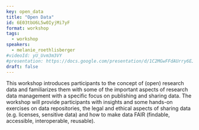 ```yaml
---
key: open_data
title: "Open Data"
id: 6E03tbU6L5w0IyjMi7yF
format: workshop
tags:
  - workshop
speakers:
  - melanie_roethlisberger
#videoId: yU_Uvm3m3VY
#presentation: https://docs.google.com/presentation/d/1C2MGwFFdAUrry6EJl1Wdy_pKyjU0str9RB7US3Ta77Y/edit#slide=id.g5048a032ca_0_61
draft: false
---
```


This workshop introduces participants to the concept of (open) research data and familiarizes them with some of the important aspects of research data management with a specific focus on publishing and sharing data. The workshop will provide participants with insights and some hands-on exercises on data repositories, the legal and ethical aspects of sharing data (e.g. licenses, sensitive data) and how to make data FAIR (findable, accessible, interoperable, reusable).

